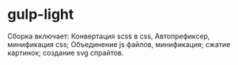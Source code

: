 # gulp-light
Сборка включает:
Конвертация scss в css, Автопрефиксер, минификация css;
Объединение js файлов, минификация;
сжатие картинок;
создание svg спрайтов.
